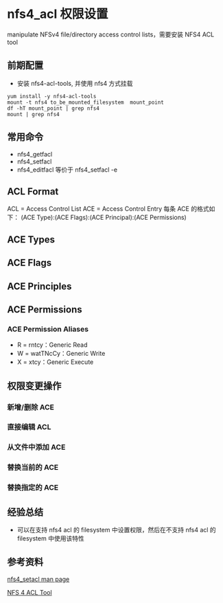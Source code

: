 # nfs4_acl 权限设置

manipulate NFSv4 file/directory access control lists，需要安装 NFS4 ACL tool

## 前期配置
- 安装 nfs4-acl-tools, 并使用 nfs4 方式挂载
```shell
yum install -y nfs4-acl-tools
mount -t nfs4 to_be_mounted_filesystem  mount_point
df -hT mount_point | grep nfs4 
mount | grep nfs4
```

## 常用命令

- nfs4_getfacl
- nfs4_setfacl
- nfs4_editfacl 等价于 nfs4_setfacl -e 

## ACL Format

ACL = Access Control List
ACE = Access Control Entry
每条 ACE 的格式如下：
(ACE Type):(ACE Flags):(ACE Principal):(ACE Permissions)

## ACE Types

## ACE Flags

## ACE Principles

## ACE Permissions

### ACE Permission Aliases
- R = rntcy：Generic Read
- W = watTNcCy：Generic Write
- X = xtcy：Generic Execute

## 权限变更操作

### 新增/删除 ACE
### 直接编辑 ACL
### 从文件中添加 ACE
### 替换当前的 ACE
### 替换指定的 ACE

## 经验总结

- 可以在支持 nfs4 acl 的 filesystem 中设置权限，然后在不支持 nfs4 acl 的 filesystem 中使用该特性

## 参考资料
[nfs4_setacl man page](https://linux.die.net/man/1/nfs4_setfacl)

[NFS 4 ACL Tool](https://www.server-world.info/en/note?os=CentOS_7&p=nfs&f=5)